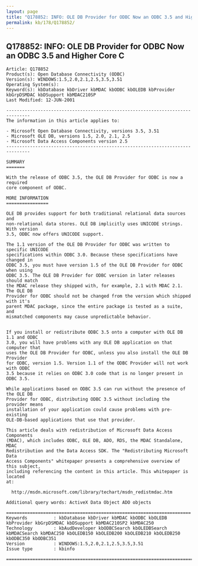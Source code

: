 ```yaml
---
layout: page
title: "Q178852: INFO: OLE DB Provider for ODBC Now an ODBC 3.5 and Higher Core C"
permalink: kb/178/Q178852/
---
```


## Q178852: INFO: OLE DB Provider for ODBC Now an ODBC 3.5 and Higher Core C

	Article: Q178852
	Product(s): Open Database Connectivity (ODBC)
	Version(s): WINDOWS:1.5,2.0,2.1,2.5,3.5,3.51
	Operating System(s): 
	Keyword(s): kbDatabase kbDriver kbMDAC kbODBC kbOLEDB kbProvider kbGrpDSMDAC kbDSupport kbMDAC210SP
	Last Modified: 12-JUN-2001
	
	-------------------------------------------------------------------------------
	The information in this article applies to:
	
	- Microsoft Open Database Connectivity, versions 3.5, 3.51 
	- Microsoft OLE DB, versions 1.5, 2.0, 2.1, 2.5 
	- Microsoft Data Access Components version 2.5 
	-------------------------------------------------------------------------------
	
	SUMMARY
	=======
	
	With the release of ODBC 3.5, the OLE DB Provider for ODBC is now a required
	core component of ODBC.
	
	MORE INFORMATION
	================
	
	OLE DB provides support for both traditional relational data sources and
	non-relational data stores. OLE DB implicitly uses UNICODE strings. With version
	3.5, ODBC now offers UNICODE support.
	
	The 1.1 version of the OLE DB Provider for ODBC was written to specific UNICODE
	specifications within ODBC 3.0. Because these specifications have changed in
	ODBC 3.5, you must have version 1.5 of the OLE DB Provider for ODBC when using
	ODBC 3.5. The OLE DB Provider for ODBC version in later releases should match
	the MDAC release they shipped with, for example, 2.1 with MDAC 2.1. The OLE DB
	Provider for ODBC should not be changed from the version which shipped with it's
	parent MDAC package, since the entire package is tested as a suite, and
	mismatched components may cause unpredictable behavior.
	
	
	If you install or redistribute ODBC 3.5 onto a computer with OLE DB 1.1 and ODBC
	3.0, you will have problems with any OLE DB application on that computer that
	uses the OLE DB Provider for ODBC, unless you also install the OLE DB Provider
	for ODBC, version 1.5. Version 1.1 of the ODBC Provider will not work with ODBC
	3.5 because it relies on ODBC 3.0 code that is no longer present in ODBC 3.5.
	
	While applications based on ODBC 3.5 can run without the presence of the OLE DB
	Provider for ODBC, distributing ODBC 3.5 without including the provider means
	installation of your application could cause problems with pre-existing
	OLE-DB-based applications that use that provider.
	
	This article deals with redistribution of Microsoft Data Access Components
	(MDAC), which includes ODBC, OLE DB, ADO, RDS, the MDAC Standalone, MDAC
	Redistribution and the Data Access SDK. The "Redistributing Microsoft Data
	Access Components" whitepaper presents a comprehensive overview of this subject,
	including referencing the content in this article. This whitepaper is located
	at:
	
	  http://msdn.microsoft.com/library/techart/msdn_redistmdac.htm
	
	Additional query words: ActiveX Data Object ADO objects
	
	======================================================================
	Keywords          : kbDatabase kbDriver kbMDAC kbODBC kbOLEDB kbProvider kbGrpDSMDAC kbDSupport kbMDAC210SP2 kbMDAC250 
	Technology        : kbAudDeveloper kbODBCSearch kbOLEDBSearch kbMDACSearch kbMDAC250 kbOLEDB150 kbOLEDB200 kbOLEDB210 kbOLEDB250 kbODBC350 kbODBC351
	Version           : WINDOWS:1.5,2.0,2.1,2.5,3.5,3.51
	Issue type        : kbinfo
	
	=============================================================================
	
